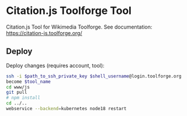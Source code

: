 # Citation.js Toolforge Tool

Citation.js Tool for Wikimedia Toolforge. See documentation: https://citation-js.toolforge.org/

## Deploy

Deploy changes (requires account, tool):

```sh
ssh -i $path_to_ssh_private_key $shell_username@login.toolforge.org
become $tool_name
cd www/js
git pull
# npm install
cd ../..
webservice --backend=kubernetes node18 restart
```
